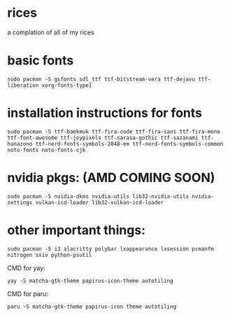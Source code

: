 # rices
a complation of all of my rices 

# basic fonts 
```
sudo pacman -S gsfonts sdl_ttf ttf-bitstream-vera ttf-dejavu ttf-liberation xorg-fonts-type1
```
# installation instructions for fonts 
```
sudo pacman -S ttf-baekmuk ttf-fira-code ttf-fira-sans ttf-fira-mono ttf-font-awesome ttf-joypixels ttf-sarasa-gothic ttf-sazanami ttf-hanazono ttf-nerd-fonts-symbols-2048-em ttf-nerd-fonts-symbols-common noto-fonts noto-fonts-cjk 
```
# nvidia pkgs: (AMD COMING SOON)
```
sudo pacman -S nvidia-dkms nvidia-utils lib32-nvidia-utils nvidia-settings vulkan-icd-loader lib32-vulkan-icd-loader
```
# other important things: 
```
sudo pacman -S i3 alacritty polybar lxappearance lxsession pcmanfm nitrogen sxiv python-psutil
```
CMD for yay: 
```
yay -S matcha-gtk-theme papirus-icon-theme autotiling
```
CMD for paru:
```
paru -S matcha-gtk-theme papirus-icon theme autotiling
```
